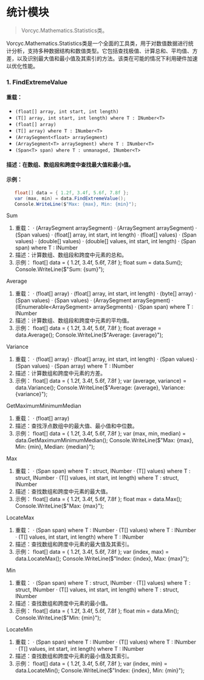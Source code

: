 ﻿# 统计模块
> Vorcyc.Mathematics.Statistics类。

Vorcyc.Mathematics.Statistics类是一个全面的工具类，用于对数值数据进行统计分析，支持多种数据结构和数值类型。它包括查找极值、计算总和、平均值、方差，以及识别最大值和最小值及其索引的方法。该类在可能的情况下利用硬件加速以优化性能。

### 1. FindExtremeValue
#### 重载：
- `(float[] array, int start, int length)`
- `(T[] array, int start, int length) where T : INumber<T>`
- `(float[] array)`
- `(T[] array) where T : INumber<T>`
- `(ArraySegment<float> arraySegment)`
- `(ArraySegment<T> arraySegment) where T : INumber<T>`
- `(Span<T> span) where T : unmanaged, INumber<T>`
#### 描述：在数组、数组段和跨度中查找最大值和最小值。
#### 示例：
```csharp
   float[] data = { 1.2f, 3.4f, 5.6f, 7.8f };
   var (max, min) = data.FindExtremeValue();
   Console.WriteLine($"Max: {max}, Min: {min}");
```
   

Sum
1.	重载：
·	(ArraySegment<float> arraySegment)
·	(ArraySegment<double> arraySegment)
·	(Span<float> values)
·	(float[] array, int start, int length)
·	(float[] values)
·	(Span<double> values)
·	(double[] values)
·	(double[] values, int start, int length)
·	(Span<T> span) where T : INumber<T>
2.	描述：计算数组、数组段和跨度中元素的总和。
3.	示例：
   float[] data = { 1.2f, 3.4f, 5.6f, 7.8f };
   float sum = data.Sum();
   Console.WriteLine($"Sum: {sum}");
   

Average
1.	重载：
·	(float[] array)
·	(float[] array, int start, int length)
·	(byte[] array)
·	(Span<float> values)
·	(Span<double> values)
·	(ArraySegment<float> arraySegment)
·	(IEnumerable<ArraySegment<float>> arraySegments)
·	(Span<T> span) where T : INumber<T>
2.	描述：计算数组、数组段和跨度中元素的平均值。
3.	示例：
   float[] data = { 1.2f, 3.4f, 5.6f, 7.8f };
   float average = data.Average();
   Console.WriteLine($"Average: {average}");
   

Variance
1.	重载：
·	(float[] array)
·	(float[] array, int start, int length)
·	(Span<float> values)
·	(Span<double> values)
·	(Span<T> array) where T : INumber<T>
2.	描述：计算数组和跨度中元素的方差。
3.	示例：
   float[] data = { 1.2f, 3.4f, 5.6f, 7.8f };
   var (average, variance) = data.Variance();
   Console.WriteLine($"Average: {average}, Variance: {variance}");
   

GetMaximumMinimumMedian
1.	重载：
·	(float[] array)
2.	描述：查找浮点数组中的最大值、最小值和中位数。
3.	示例：
   float[] data = { 1.2f, 3.4f, 5.6f, 7.8f };
   var (max, min, median) = data.GetMaximumMinimumMedian();
   Console.WriteLine($"Max: {max}, Min: {min}, Median: {median}");
   

Max
1.	重载：
·	(Span<T> span) where T : struct, INumber<T>
·	(T[] values) where T : struct, INumber<T>
·	(T[] values, int start, int length) where T : struct, INumber<T>
2.	描述：查找数组和跨度中元素的最大值。
3.	示例：
   float[] data = { 1.2f, 3.4f, 5.6f, 7.8f };
   float max = data.Max();
   Console.WriteLine($"Max: {max}");
   

LocateMax
1.	重载：
·	(Span<T> span) where T : INumber<T>
·	(T[] values) where T : INumber<T>
·	(T[] values, int start, int length) where T : INumber<T>
2.	描述：查找数组和跨度中元素的最大值及其索引。
3.	示例：
   float[] data = { 1.2f, 3.4f, 5.6f, 7.8f };
   var (index, max) = data.LocateMax();
   Console.WriteLine($"Index: {index}, Max: {max}");
   

Min
1.	重载：
·	(Span<T> span) where T : struct, INumber<T>
·	(T[] values) where T : struct, INumber<T>
·	(T[] values, int start, int length) where T : struct, INumber<T>
2.	描述：查找数组和跨度中元素的最小值。
3.	示例：
   float[] data = { 1.2f, 3.4f, 5.6f, 7.8f };
   float min = data.Min();
   Console.WriteLine($"Min: {min}");
   

LocateMin
1.	重载：
·	(Span<T> span) where T : INumber<T>
·	(T[] values) where T : INumber<T>
·	(T[] values, int start, int length) where T : INumber<T>
2.	描述：查找数组和跨度中元素的最小值及其索引。
3.	示例：
   float[] data = { 1.2f, 3.4f, 5.6f, 7.8f };
   var (index, min) = data.LocateMin();
   Console.WriteLine($"Index: {index}, Min: {min}");
   

